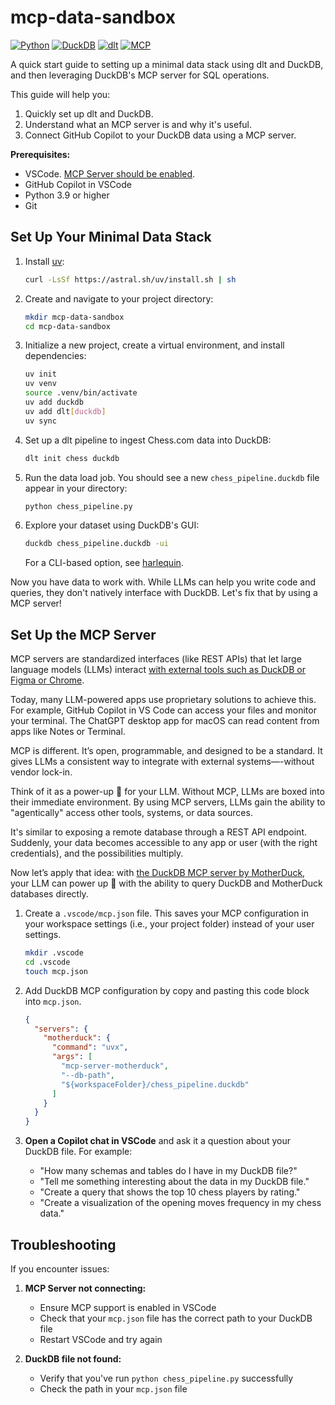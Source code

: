 # mcp-data-sandbox

[![Python](https://img.shields.io/badge/Python-3.9%2B-blue)](https://www.python.org/)
[![DuckDB](https://img.shields.io/badge/DuckDB-Latest-orange)](https://duckdb.org/)
[![dlt](https://img.shields.io/badge/dlt-Latest-green)](https://dlthub.com/)
[![MCP](https://img.shields.io/badge/MCP-Enabled-purple)](https://code.visualstudio.com/docs/copilot/chat/mcp-servers)

A quick start guide to setting up a minimal data stack using dlt and DuckDB, and then leveraging DuckDB's MCP server for SQL operations.

This guide will help you:
1. Quickly set up dlt and DuckDB.
2. Understand what an MCP server is and why it's useful.
3. Connect GitHub Copilot to your DuckDB data using a MCP server.

**Prerequisites:** 
* VSCode. [MCP Server should be enabled](https://code.visualstudio.com/docs/copilot/chat/mcp-servers#_enable-mcp-support-in-vs-code).
* GitHub Copilot in VSCode
* Python 3.9 or higher
* Git

## Set Up Your Minimal Data Stack

1. Install [uv](https://docs.astral.sh/uv/):
    ```bash
    curl -LsSf https://astral.sh/uv/install.sh | sh
    ```

2. Create and navigate to your project directory:
    ```bash
    mkdir mcp-data-sandbox
    cd mcp-data-sandbox
    ```

3. Initialize a new project, create a virtual environment, and install dependencies:
    ```bash
    uv init
    uv venv
    source .venv/bin/activate
    uv add duckdb
    uv add dlt[duckdb]
    uv sync
    ```

4. Set up a dlt pipeline to ingest Chess.com data into DuckDB:
    ```bash
    dlt init chess duckdb
    ```

5. Run the data load job. You should see a new `chess_pipeline.duckdb` file appear in your directory:
    ```bash
    python chess_pipeline.py
    ```

6. Explore your dataset using DuckDB's GUI:
    ```bash
    duckdb chess_pipeline.duckdb -ui
    ```
    For a CLI-based option, see [harlequin](https://harlequin.sh/).

Now you have data to work with. While LLMs can help you write code and queries, they don't natively interface with DuckDB. Let's fix that by using a MCP server!

## Set Up the MCP Server

MCP servers are standardized interfaces (like REST APIs) that let large language models (LLMs) interact [with external tools such as DuckDB or Figma or Chrome](https://github.com/punkpeye/awesome-mcp-servers). 

Today, many LLM-powered apps use proprietary solutions to achieve this. For example, GitHub Copilot in VS Code can access your files and monitor your terminal. The ChatGPT desktop app for macOS can read content from apps like Notes or Terminal.

MCP is different. It’s open, programmable, and designed to be a standard. It gives LLMs a consistent way to integrate with external systems—-without vendor lock-in.

Think of it as a power-up 🍄 for your LLM. Without MCP, LLMs are boxed into their immediate environment. By using MCP servers, LLMs gain the ability to "agentically" access other tools, systems, or data sources. 

It's similar to exposing a remote database through a REST API endpoint. Suddenly, your data becomes accessible to any app or user (with the right credentials), and the possibilities multiply.

Now let’s apply that idea: with [the DuckDB MCP server by MotherDuck](https://github.com/motherduckdb/mcp-server-motherduck), your LLM can power up 💪 with the ability to query DuckDB and MotherDuck databases directly.

1. Create a `.vscode/mcp.json` file. This saves your MCP configuration in your workspace settings (i.e., your project folder) instead of your user settings. 

    ```bash
    mkdir .vscode
    cd .vscode
    touch mcp.json
    ```

2. Add DuckDB MCP configuration by copy and pasting this code block into `mcp.json`.

    ```json
    {
      "servers": {
        "motherduck": {
          "command": "uvx",
          "args": [
            "mcp-server-motherduck",
            "--db-path",
            "${workspaceFolder}/chess_pipeline.duckdb"
          ]
        }
      }
    }
    ```

3. **Open a Copilot chat in VSCode** and ask it a question about your DuckDB file. For example:
   - "How many schemas and tables do I have in my DuckDB file?"
   - "Tell me something interesting about the data in my DuckDB file."
   - "Create a query that shows the top 10 chess players by rating."
   - "Create a visualization of the opening moves frequency in my chess data."

## Troubleshooting

If you encounter issues:

1. **MCP Server not connecting:**
    - Ensure MCP support is enabled in VSCode
    - Check that your `mcp.json` file has the correct path to your DuckDB file
    - Restart VSCode and try again

2. **DuckDB file not found:**
    - Verify that you've run `python chess_pipeline.py` successfully
    - Check the path in your `mcp.json` file